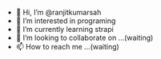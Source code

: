 - 👋 Hi, I’m @ranjitkumarsah
- 👀 I’m interested in programing
- 🌱 I’m currently learning strapi
- 💞️ I’m looking to collaborate on ...(waiting)
- 📫 How to reach me ...(waiting)

<!---
ranjitkumarsah/ranjitkumarsah is a ✨ special ✨ repository because its `README.md` (this file) appears on your GitHub profile.
You can click the Preview link to take a look at your changes.
--->
